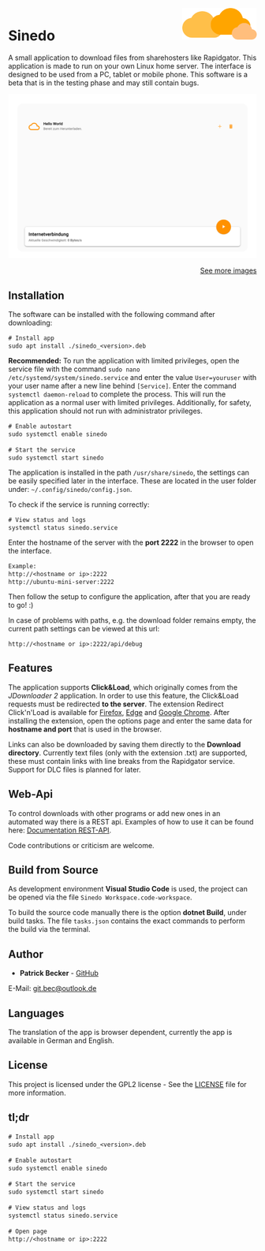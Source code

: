<img align="right" width="30%" src="/src/Sinedo/wwwroot/images/clouds.svg" alt="Clouds"/>

# Sinedo

A small application to download files from sharehosters like Rapidgator. This application is made to run on your own Linux home server. The interface is designed to be used from a PC, tablet or mobile phone.
This software is a beta that is in the testing phase and may still contain bugs. 

<img src="/screenshots/screencapture-desktop-title.png" alt="Screenshot Banner"/>

<p align="right">
    <a href="/Screenshots.md">See more images</a>
</p>

## Installation

The software can be installed with the following command after downloading:
```
# Install app
sudo apt install ./sinedo_<version>.deb
```

**Recommended:** To run the application with limited privileges, open the service file with the command `sudo nano /etc/systemd/system/sinedo.service` and enter the value `User=youruser` with your user name after a new line behind `[Service]`. Enter the command `systemctl daemon-reload` to complete the process. This will run the application as a normal user with limited privileges. Additionally, for safety, this application should not run with administrator privileges.

```
# Enable autostart
sudo systemctl enable sinedo

# Start the service
sudo systemctl start sinedo
```

The application is installed in the path `/usr/share/sinedo`, the settings can be easily specified later in the interface. These are located in the user folder under: `~/.config/sinedo/config.json`.


To check if the service is running correctly:

```
# View status and logs
systemctl status sinedo.service
```

Enter the hostname of the server with the **port 2222** in the browser to open the interface.
```
Example:
http://<hostname or ip>:2222
http://ubuntu-mini-server:2222
```
Then follow the setup to configure the application, after that you are ready to go! :)

In case of problems with paths, e.g. the download folder remains empty, the current path settings can be viewed at this url:
```
http://<hostname or ip>:2222/api/debug
```

## Features

The application supports **Click&Load**, which originally comes from the *JDownloader 2* application. In order to use this feature, the Click&Load requests must be redirected **to the server**.
The extension Redirect Click'n'Load is available for [Firefox](https://addons.mozilla.org/de/firefox/addon/redirect-click-n-load/), [Edge](https://chrome.google.com/webstore/detail/redirect-clicknload/hnjbnefgkiickkpfidpnlmcodicfgakk) and [Google Chrome](https://chrome.google.com/webstore/detail/redirect-clicknload/hnjbnefgkiickkpfidpnlmcodicfgakk).
After installing the extension, open the options page and enter the same data for **hostname and port** that is used in the browser.

Links can also be downloaded by saving them directly to the **Download directory**.
Currently text files (only with the extension .txt) are supported, these must contain links with line breaks from the Rapidgator service.
Support for DLC files is planned for later.

## Web-Api

To control downloads with other programs or add new ones in an automated way there is a REST api. Examples of how to use it can be found here: [Documentation REST-API](/REST-Api.md).

Code contributions or criticism are welcome.

## Build from Source

As development environment **Visual Studio Code** is used, the project can be opened via the file `Sinedo Workspace.code-workspace`.

To build the source code manually there is the option **dotnet Build**, under build tasks.
The file `tasks.json` contains the exact commands to perform the build via the terminal.

## Author

* **Patrick Becker** - [GitHub](https://github.com/patbec)

E-Mail: [git.bec@outlook.de](mailto:git.bec@outlook.de)

## Languages

The translation of the app is browser dependent, currently the app is available in German and English.

## License

This project is licensed under the GPL2 license - See the [LICENSE](LICENSE) file for more information.

## tl;dr
```
# Install app
sudo apt install ./sinedo_<version>.deb

# Enable autostart
sudo systemctl enable sinedo

# Start the service
sudo systemctl start sinedo

# View status and logs
systemctl status sinedo.service

# Open page
http://<hostname or ip>:2222
```